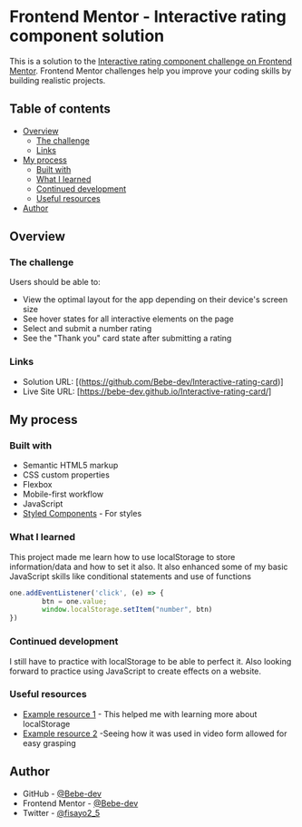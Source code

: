 # Frontend Mentor - Interactive rating component solution

This is a solution to the [Interactive rating component challenge on Frontend Mentor](https://www.frontendmentor.io/challenges/interactive-rating-component-koxpeBUmI). Frontend Mentor challenges help you improve your coding skills by building realistic projects. 

## Table of contents

- [Overview](#overview)
  - [The challenge](#the-challenge)
  - [Links](#links)
- [My process](#my-process)
  - [Built with](#built-with)
  - [What I learned](#what-i-learned)
  - [Continued development](#continued-development)
  - [Useful resources](#useful-resources)
- [Author](#author)

## Overview

### The challenge

Users should be able to:

- View the optimal layout for the app depending on their device's screen size
- See hover states for all interactive elements on the page
- Select and submit a number rating
- See the "Thank you" card state after submitting a rating


### Links

- Solution URL: [(https://github.com/Bebe-dev/Interactive-rating-card)]
- Live Site URL: [https://bebe-dev.github.io/Interactive-rating-card/]

## My process

### Built with

- Semantic HTML5 markup
- CSS custom properties
- Flexbox
- Mobile-first workflow
- JavaScript
- [Styled Components](https://styled-components.com/) - For styles



### What I learned

This project made me learn how to use localStorage to store information/data and how to set it also. It also enhanced some of my basic JavaScript skills like conditional statements and use of functions


```js
one.addEventListener('click', (e) => {
        btn = one.value;
        window.localStorage.setItem("number", btn)
})
```

### Continued development

I still have to practice with localStorage to be able to perfect it. Also looking forward to practice using JavaScript to create effects on a website.


### Useful resources

- [Example resource 1](https://w3schools.com) - This helped me with learning more about localStorage
- [Example resource 2](YouTube) -Seeing how it was used in video form allowed for easy grasping


## Author

- GitHub - [@Bebe-dev](https://github.com/Bebe-dev)
- Frontend Mentor - [@Bebe-dev](https://www.frontendmentor.io/profile/Bebe-dev)
- Twitter - [@fisayo2_5](https://www.twitter.com/fisayo2_5)
